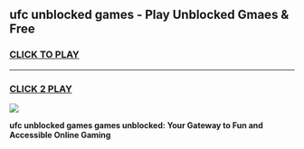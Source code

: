 
## ufc unblocked games - Play Unblocked Gmaes & Free
<h3>
<a href="https://news.freeplayer.one?title=ufc_unblocked_games&ref=23F">CLICK TO PLAY</a></h3>
<hr>

<h3>
<a href="https://news.freeplayer.one?title=ufc_unblocked_games&ref=23F">CLICK 2 PLAY</a>
  
</h3>

<a href="https://news.freeplayer.one?title=ufc_unblocked_games&ref=23F/"><img src="https://clearcache.store/games.png"></a>


**ufc unblocked games games unblocked: Your Gateway to Fun and Accessible Online Gaming**
